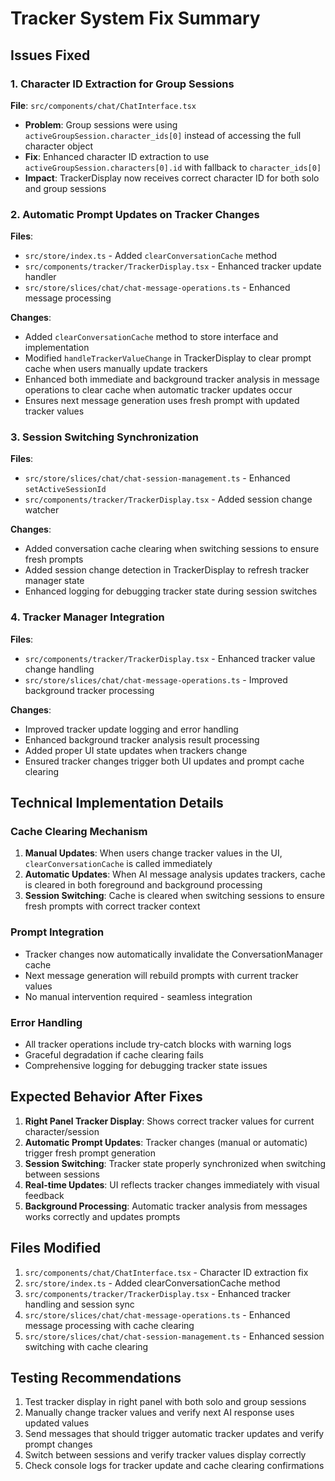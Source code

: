 # Tracker System Fix Summary

## Issues Fixed

### 1. Character ID Extraction for Group Sessions
**File**: `src/components/chat/ChatInterface.tsx`
- **Problem**: Group sessions were using `activeGroupSession.character_ids[0]` instead of accessing the full character object
- **Fix**: Enhanced character ID extraction to use `activeGroupSession.characters[0].id` with fallback to `character_ids[0]`
- **Impact**: TrackerDisplay now receives correct character ID for both solo and group sessions

### 2. Automatic Prompt Updates on Tracker Changes
**Files**:
- `src/store/index.ts` - Added `clearConversationCache` method
- `src/components/tracker/TrackerDisplay.tsx` - Enhanced tracker update handler
- `src/store/slices/chat/chat-message-operations.ts` - Enhanced message processing

**Changes**:
- Added `clearConversationCache` method to store interface and implementation
- Modified `handleTrackerValueChange` in TrackerDisplay to clear prompt cache when users manually update trackers
- Enhanced both immediate and background tracker analysis in message operations to clear cache when automatic tracker updates occur
- Ensures next message generation uses fresh prompt with updated tracker values

### 3. Session Switching Synchronization
**Files**:
- `src/store/slices/chat/chat-session-management.ts` - Enhanced `setActiveSessionId`
- `src/components/tracker/TrackerDisplay.tsx` - Added session change watcher

**Changes**:
- Added conversation cache clearing when switching sessions to ensure fresh prompts
- Added session change detection in TrackerDisplay to refresh tracker manager state
- Enhanced logging for debugging tracker state during session switches

### 4. Tracker Manager Integration
**Files**:
- `src/components/tracker/TrackerDisplay.tsx` - Enhanced tracker value change handling
- `src/store/slices/chat/chat-message-operations.ts` - Improved background tracker processing

**Changes**:
- Improved tracker update logging and error handling
- Enhanced background tracker analysis result processing
- Added proper UI state updates when trackers change
- Ensured tracker changes trigger both UI updates and prompt cache clearing

## Technical Implementation Details

### Cache Clearing Mechanism
1. **Manual Updates**: When users change tracker values in the UI, `clearConversationCache` is called immediately
2. **Automatic Updates**: When AI message analysis updates trackers, cache is cleared in both foreground and background processing
3. **Session Switching**: Cache is cleared when switching sessions to ensure fresh prompts with correct tracker context

### Prompt Integration
- Tracker changes now automatically invalidate the ConversationManager cache
- Next message generation will rebuild prompts with current tracker values
- No manual intervention required - seamless integration

### Error Handling
- All tracker operations include try-catch blocks with warning logs
- Graceful degradation if cache clearing fails
- Comprehensive logging for debugging tracker state issues

## Expected Behavior After Fixes

1. **Right Panel Tracker Display**: Shows correct tracker values for current character/session
2. **Automatic Prompt Updates**: Tracker changes (manual or automatic) trigger fresh prompt generation
3. **Session Switching**: Tracker state properly synchronized when switching between sessions
4. **Real-time Updates**: UI reflects tracker changes immediately with visual feedback
5. **Background Processing**: Automatic tracker analysis from messages works correctly and updates prompts

## Files Modified

1. `src/components/chat/ChatInterface.tsx` - Character ID extraction fix
2. `src/store/index.ts` - Added clearConversationCache method
3. `src/components/tracker/TrackerDisplay.tsx` - Enhanced tracker handling and session sync
4. `src/store/slices/chat/chat-message-operations.ts` - Enhanced message processing with cache clearing
5. `src/store/slices/chat/chat-session-management.ts` - Enhanced session switching with cache clearing

## Testing Recommendations

1. Test tracker display in right panel with both solo and group sessions
2. Manually change tracker values and verify next AI response uses updated values
3. Send messages that should trigger automatic tracker updates and verify prompt changes
4. Switch between sessions and verify tracker values display correctly
5. Check console logs for tracker update and cache clearing confirmations